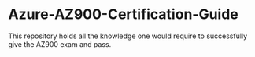 # Azure-AZ900-Certification-Guide
This repository holds all the knowledge one would require to successfully give the AZ900 exam and pass.
